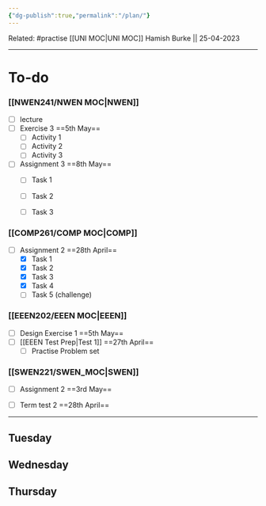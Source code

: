 ```yaml
---
{"dg-publish":true,"permalink":"/plan/"}
---
```


Related: #practise 
[[UNI MOC\|UNI MOC]]
Hamish Burke || 25-04-2023
***

# To-do

### [[NWEN241/NWEN MOC\|NWEN]]
- [ ] lecture
- [ ] Exercise 3 ==5th May==
	- [ ] Activity 1
	- [ ] Activity 2
	- [ ] Activity 3
- [ ] Assignment 3 ==8th May==
	- [ ] Task 1
	- [ ] Task 2
	- [ ] Task 3


### [[COMP261/COMP MOC\|COMP]]
- [ ] Assignment 2 ==28th April==
	- [x] Task 1
	- [x] Task 2
	- [x] Task 3
	- [x] Task 4
	- [ ] Task 5 (challenge)

### [[EEEN202/EEEN MOC\|EEEN]]
- [ ] Design Exercise 1 ==5th May==
- [ ] [[EEEN Test Prep\|Test 1]] ==27th April==
	- [ ] Practise Problem set

### [[SWEN221/SWEN_MOC\|SWEN]]
- [ ] Assignment 2 ==3rd May==
- [ ] Term test 2 ==28th April==



***

## Tuesday

## Wednesday

## Thursday

